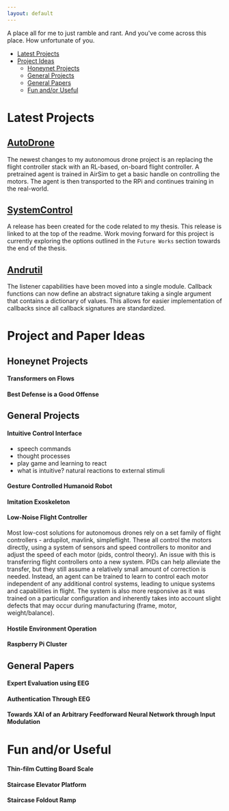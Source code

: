 ```yaml
---
layout: default
---
```


A place all for me to just ramble and rant. And you've come across this place. How unfortunate of you.

- [Latest Projects](#latest-projects)
- [Project Ideas](#project-and-paper-ideas)
  - [Honeynet Projects](#honeynet-projects)
  - [General Projects](#general-projects)
  - [General Papers](#general-papers)
  - [Fun and/or Useful](#fun-andor-useful)

# Latest Projects

## [AutoDrone](https://github.com/Adrang/AutoDrone)

The newest changes to my autonomous drone project is an replacing the flight controller stack with an RL-based, on-board flight controller. A pretrained agent is trained in AirSim to get a basic handle on controlling the motors. The agent is then transported to the RPi and continues training in the real-world.

## [SystemControl](https://github.com/Adrang/SystemControl)

A release has been created for the code related to my thesis. This release is linked to at the top of the readme. Work moving forward for this project is currently exploring the options outlined in the `Future Works` section towards the end of the thesis. 

## [Andrutil](https://github.com/Adrang/Andrutil)

The listener capabilities have been moved into a single module. Callback functions can now define an abstract signature taking a single argument that contains a dictionary of values. This allows for easier implementation of callbacks since all callback signatures are standardized.

# Project and Paper Ideas

## Honeynet Projects

#### Transformers on Flows
#### Best Defense is a Good Offense

## General Projects

#### Intuitive Control Interface

- speech commands
- thought processes
- play game and learning to react
- what is intuitive? natural reactions to external stimuli

#### Gesture Controlled Humanoid Robot
#### Imitation Exoskeleton
#### Low-Noise Flight Controller

Most low-cost solutions for autonomous drones rely on a set family of flight controllers - ardupilot, mavlink, simpleflight. These all control the motors directly, using a system of sensors and speed controllers to monitor and adjust the speed of each motor (pids, control theory). An issue with this is transferring flight controllers onto a new system. PIDs can help alleviate the transfer, but they still assume a relatively small amount of correction is needed. Instead, an agent can be trained to learn to control each motor independent of any additional control systems, leading to unique systems and capabilities in flight. The system is also more responsive as it was trained on a particular configuration and inherently takes into account slight defects that may occur during manufacturing (frame, motor, weight/balance).

#### Hostile Environment Operation
#### Raspberry Pi Cluster

## General Papers

#### Expert Evaluation using EEG
#### Authentication Through EEG
#### Towards XAI of an Arbitrary Feedforward Neural Network through Input Modulation

# Fun and/or Useful

#### Thin-film Cutting Board Scale
#### Staircase Elevator Platform
#### Staircase Foldout Ramp
